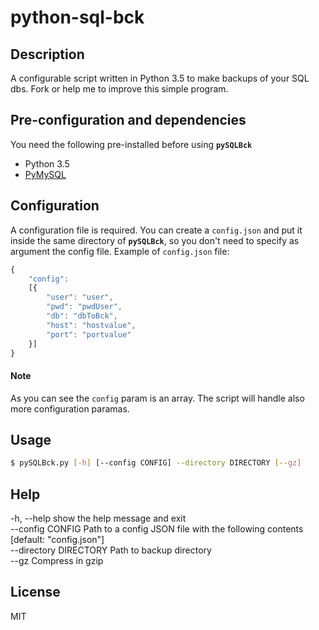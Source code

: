 # python-sql-bck
## Description
A configurable script written in Python 3.5 to make backups of your SQL dbs. 
Fork or help me to improve this simple program.

## Pre-configuration and dependencies 
You need the following pre-installed before using **`pySQLBck`**
- Python 3.5
- [PyMySQL](https://github.com/PyMySQL/PyMySQL) 

## Configuration
A configuration file is required. You can create a `config.json` and put it inside the same directory of **`pySQLBck`**, so you don't need to specify as argument the config file.
Example of `config.json` file:
``` js
{ 
	"config": 
	[{ 
		"user": "user",
		"pwd": "pwdUser",
		"db": "dbToBck",
		"host": "hostvalue",
		"port": "portvalue"
	}]
}
```
#### Note
As you can see the `config` param is an array. The script will handle also more configuration paramas.

## Usage
``` sh
$ pySQLBck.py [-h] [--config CONFIG] --directory DIRECTORY [--gz]
```

## Help 
  -h, --help            show the help message and exit  
  --config CONFIG       Path to a config JSON file with the following contents [default: "config.json"]  
  --directory DIRECTORY Path to backup directory  
  --gz                  Compress in gzip 
## License
MIT




